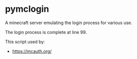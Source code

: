 pymclogin
=========

A minecraft server emulating the login process for various use.

The login process is complete at line 99.

This script used by:

 - https://mcauth.org/
